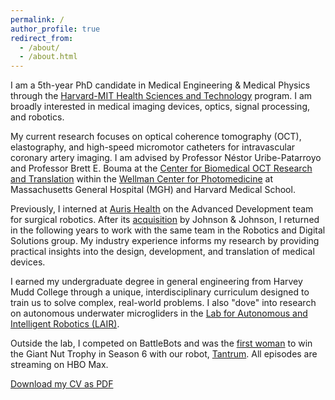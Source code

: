 ```yaml
---
permalink: /
author_profile: true
redirect_from: 
  - /about/
  - /about.html
---
```


I am a 5th-year PhD candidate in Medical Engineering & Medical Physics through the [Harvard-MIT Health Sciences and Technology](https://hst.mit.edu/) program. I am broadly interested in medical imaging devices, optics, signal processing, and robotics.

My current research focuses on optical coherence tomography (OCT), elastography, and high-speed micromotor catheters for intravascular coronary artery imaging. I am advised by Professor Néstor Uribe-Patarroyo and Professor Brett E. Bouma at the [Center for Biomedical OCT Research and Translation](https://octresearch.org/) within the [Wellman Center for Photomedicine](https://wellman.massgeneral.org/) at Massachusetts General Hospital (MGH) and Harvard Medical School.

Previously, I interned at [Auris Health](https://www.linkedin.com/company/aurishealth/) on the Advanced Development team for surgical robotics. After its [acquisition](https://www.jnj.com/media-center/press-releases/johnson-johnson-announces-agreement-to-acquire-auris-health-inc) by Johnson & Johnson, I returned in the following years to work with the same team in the Robotics and Digital Solutions group. My industry experience informs my research by providing practical insights into the design, development, and translation of medical devices.

I earned my undergraduate degree in general engineering from Harvey Mudd College through a unique, interdisciplinary curriculum designed to train us to solve complex, real-world problems. I also "dove" into research on autonomous underwater microgliders in the [Lab for Autonomous and Intelligent Robotics (LAIR)](https://www.lair.hmc.edu/).  

Outside the lab, I competed on BattleBots and was the [first woman](https://news.mit.edu/2023/mit-women-historic-battlebots-runs-0208) to win the Giant Nut Trophy in Season 6 with our robot, [Tantrum](https://battlebots.fandom.com/wiki/Tantrum). All episodes are streaming on HBO Max.

<div class="cv-download-links">
  <a href="{{ base_path }}/files/Ginger_CV.pdf" class="btn btn--primary">Download my CV as PDF</a>
</div>
